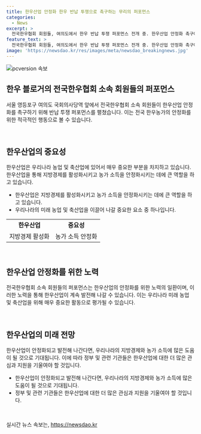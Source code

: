 ```yaml
---
title: 한우산업 안정화 한우 반납 투쟁으로 촉구하는 무리의 퍼포먼스
categories:
  - News
excerpt: >
  전국한우협회 회원들, 여의도에서 한우 반납 투쟁 퍼포먼스 전개 중. 한우산업 안정화 촉구에 힘 실어.
feature_text: >
  전국한우협회 회원들, 여의도에서 한우 반납 투쟁 퍼포먼스 전개 중. 한우산업 안정화 촉구에 힘 실어.
image: 'https://newsdao.kr/res/images/meta/newsdao_breakingnews.jpg'
---
```


<p><img src="https://newsdao.kr/res/images/meta/newsdao_breakingnews.jpg" alt="pcversion 속보" /></p>

<h2 data-ke-size="size26">한우 블로거의 전국한우협회 소속 회원들의 퍼포먼스</h2>

<p>서울 영등포구 여의도 국회의사당역 앞에서 전국한우협회 소속 회원들이 한우산업 안정화를 촉구하기 위해 반납 투쟁 퍼포먼스를 펼쳤습니다. 이는 전국 한우농가의 안정화를 위한 적극적인 행동으로 볼 수 있습니다.</p>

<p data-ke-size="size16">&nbsp;</p>

<h2 data-ke-size="size26">한우산업의 중요성</h2>

<p>한우산업은 우리나라 농업 및 축산업에 있어서 매우 중요한 부분을 차지하고 있습니다. 한우산업을 통해 지방경제를 활성화시키고 농가 소득을 안정화시키는 데에 큰 역할을 하고 있습니다.</p>

<ul>
    <li>한우산업은 지방경제를 활성화시키고 농가 소득을 안정화시키는 데에 큰 역할을 하고 있습니다.</li>
    <li>우리나라의 미래 농업 및 축산업을 이끌어 나갈 중요한 요소 중 하나입니다.</li>
</ul>

<table>
    <tr>
        <td style="text-align: center; height: 17px;"><b>한우산업</b></td>
        <td style="text-align: center; height: 17px;"><b>중요성</b></td>
    </tr>
    <tr>
        <td style="text-align: center; height: 17px;">지방경제 활성화</td>
        <td style="text-align: center; height: 17px;">농가 소득 안정화</td>
    </tr>
</table>

<p data-ke-size="size16">&nbsp;</p>

<h2 data-ke-size="size26">한우산업 안정화를 위한 노력</h2>

<p>전국한우협회 소속 회원들의 퍼포먼스는 한우산업의 안정화를 위한 노력의 일환이며, 이러한 노력을 통해 한우산업이 계속 발전해 나갈 수 있습니다. 이는 우리나라 미래 농업 및 축산업을 위해 매우 중요한 활동으로 평가될 수 있습니다.</p>

<p data-ke-size="size16">&nbsp;</p>

<h2 data-ke-size="size26">한우산업의 미래 전망</h2>

<p>한우산업이 안정화되고 발전해 나간다면, 우리나라의 지방경제와 농가 소득에 많은 도움이 될 것으로 기대됩니다. 이에 따라 정부 및 관련 기관들은 한우산업에 대한 더 많은 관심과 지원을 기울여야 할 것입니다.</p>

<ul>
    <li>한우산업이 안정화되고 발전해 나간다면, 우리나라의 지방경제와 농가 소득에 많은 도움이 될 것으로 기대됩니다.</li>
    <li>정부 및 관련 기관들은 한우산업에 대한 더 많은 관심과 지원을 기울여야 할 것입니다.</li>
</ul>

<p data-ke-size="size16">&nbsp;</p>
실시간 뉴스 속보는, <a href="https://newsdao.kr" rel="dofollow">https://newsdao.kr</a>


